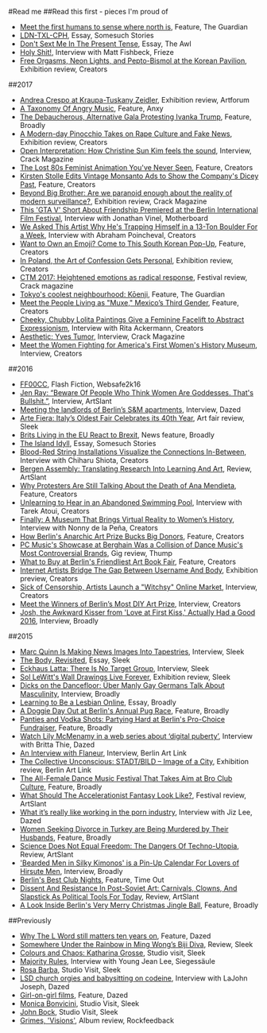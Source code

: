 #Read me
##Read this first - pieces I'm proud of

- [Meet the first humans to sense where north is](https://www.theguardian.com/technology/2017/jan/06/first-humans-sense-where-north-is-cyborg-gadget), Feature, The Guardian
- [LDN-TXL-CPH](http://somesuchstories.co/story/ldn-txl-cph), Essay, Somesuch Stories
- [Don't Sext Me In The Present Tense](https://medium.com/the-awl/dont-sext-me-in-the-present-tense-447be1895c25), Essay, The Awl
- [Holy Shit!](https://frieze.com/article/holy-shit), Interview with Matt Fishbeck, Frieze
- [Free Orgasms, Neon Lights, and Pepto-Bismol at the Korean Pavilion](https://creators.vice.com/en_us/article/vbgydy/free-orgasms-neon-pepto-bismol-korean-pavilion), Exhibition review, Creators

##2017
- [Andrea Crespo at Kraupa-Tuskany Zeidler](https://www.artforum.com/picks/id=71192), Exhibition review, Artforum
- [A Taxonomy Of Angry Music](https://medium.com/anxy-magazine/help-us-make-the-ultimate-angry-playlist-9a21203e91ae), Feature, Anxy
- [The Debaucherous, Alternative Gala Protesting Ivanka Trump](https://broadly.vice.com/en_us/article/3k8d88/photos-from-the-debaucherous-alternative-gala-protesting-ivanka-trump), Feature, Broadly
- [A Modern-day Pinocchio Takes on Rape Culture and Fake News](https://creators.vice.com/en_us/article/nejpzd/rachel-macleane-modern-day-pinocchio-rape-culture-fake-news), Exhibition review, Creators
- [Open Interpretation: How Christine Sun Kim feels the sound](http://crackmagazine.net/article/art/open-interpretation-how-christine-sun-kim-feels-the-sound/), Interview, Crack Magazine
- [The Lost 80s Feminist Animation You've Never Seen](https://creators.vice.com/en_us/article/z4d8y4/girls-night-out-lost-80s-feminist-animation), Feature, Creators
- [Kirsten Stolle Edits Vintage Monsanto Ads to Show the Company's Dicey Past](https://creators.vice.com/en_us/article/kby7nw/kirsten-stolle-edits-vintage-monsanto-ads-to-show-the-companys-dicey-past), Feature, Creators
- [Beyond Big Brother: Are we paranoid enough about the reality of modern surveillance?](http://crackmagazine.net/article/music/features/beyond-big-brother-co-berlins-exhibition-asks-are-we-paranoid-enough-about-the-reality-of-modern-surveillance/), Exhibition review, Crack Magazine
- [This 'GTA V' Short About Friendship Premiered at the Berlin International Film Festival](https://motherboard.vice.com/en_us/article/ezqz8k/this-gta-v-short-about-friendship-premiered-at-the-berlin-international-film-festival), Interview with Jonathan Vinel, Motherboard
- [We Asked This Artist Why He's Trapping Himself in a 13-Ton Boulder For a Week](https://creators.vice.com/en_us/article/8qezm3/abraham-poincheval-13-ton-boulder-for-a-week), Interview with Abraham Poincheval, Creators
- [Want to Own an Emoji? Come to This South Korean Pop-Up](https://creators.vice.com/en_us/article/vvy959/own-your-own-emoji-south-korea), Feature, Creators
- [In Poland, the Art of Confession Gets Personal](https://creators.vice.com/en_us/article/wn7edx/in-poland-the-art-of-the-confession-gets-personal), Exhibition review, Creators
- [CTM 2017: Heightened emotions as radical response](http://crackmagazine.net/article/music/ctm-2017-review-heightened-emotions-as-radical-response/), Festival review, Crack magazine
- [Tokyo's coolest neighbourhood: Kōenji](https://www.theguardian.com/travel/2017/jan/25/tokyo-coolest-neighbourhood-koenji-art-hotel-music-vintage-clothes?CMP=share_btn_tw), Feature, The Guardian
- [Meet the People Living as "Muxe," Mexico’s Third Gender](https://creators.vice.com/en_us/article/pgq7yy/muxes-documentary-mexicos-third-gender), Feature, Creators
- [Cheeky, Chubby Lolita Paintings Give a Feminine Facelift to Abstract Expressionism](https://creators.vice.com/en_us/article/mgp894/rita-ackermann-lolita-paintings-abstract-expressionism), Interview with Rita Ackermann, Creators
- [Aesthetic: Yves Tumor](http://crackmagazine.net/article/fashion/aesthetic-yves-tumor/), Interview, Crack Magazine
- [Meet the Women Fighting for America's First Women's History Museum](https://creators.vice.com/en_us/article/aenxak/fighting-for-americas-womens-history-museum), Interview, Creators

##2016
- [FF00CC](http://websafe2k16.com/FF00CC), Flash Fiction, Websafe2k16
- [Jen Ray: “Beware Of People Who Think Women Are Goddesses. That's Bullshit.”](https://www.artslant.com/ny/articles/show/44851-jen-ray-beware-of-people-who-think-women-are-goddesses-thats-bullshit), Interview, ArtSlant
- [Meeting the landlords of Berlin’s S&M apartments](http://www.dazeddigital.com/artsandculture/article/29343/1/meeting-the-landlords-of-berlin-s-sm-apartments), Interview, Dazed
- [Arte Fiera: Italy’s Oldest Fair Celebrates its 40th Year](http://www.sleek-mag.com/2016/02/09/arte-fiera-italys-oldest-fair-celebrates-its-40th-year/), Art fair review, Sleek
- [Brits Living in the EU React to Brexit](https://broadly.vice.com/en_us/article/kb44ba/brits-living-in-the-eu-react-to-brexit), News feature, Broadly
- [The Island Idyll](http://somesuchstories.co/story/island-idyll), Essay, Somesuch Stories
- [Blood-Red String Installations Visualize the Connections In-Between](https://creators.vice.com/en_us/article/wnp3v9/red-string-installation-connections-shiota), Interview with Chiharu Shiota, Creators
- [Bergen Assembly:
 Translating Research Into Learning And Art](https://www.artslant.com/ew/articles/show/46499), Review, ArtSlant
- [Why Protesters Are Still Talking About the Death of Ana Mendieta](https://creators.vice.com/en_us/article/xy4jmd/protesters-ask-where-is-ana-mendieta), Feature, Creators
- [Unlearning to Hear in an Abandoned Swimming Pool](https://creators.vice.com/en_us/article/53wv4q/unlearning-hearing-sound-artist-abandoned-swimming-pool), Interview with Tarek Atoui, Creators
- [Finally: A Museum That Brings Virtual Reality to Women’s History](https://creators.vice.com/en_us/article/78enwb/museum-brings-virtual-reality-to-womens-history), Interview with Nonny de la Peña, Creators
- [How Berlin's Anarchic Art Prize Bucks Big Donors](https://creators.vice.com/en_us/article/4xqz3m/berlin-art-prize-bucks-big-donors), Feature, Creators
- [PC Music's Showcase at Berghain Was a Collision of Dance Music's Most Controversial Brands](https://thump.vice.com/en_us/article/qkae3v/pc-music-berghain-showcase-review), Gig review, Thump
- [What to Buy at Berlin's Friendliest Art Book Fair](https://creators.vice.com/en_uk/article/ez5yqz/what-to-buy-at-berlins-friendliest-art-book-fair), Feature, Creators
- [Internet Artists Bridge The Gap Between Username And Body](https://creators.vice.com/en_us/article/9anpge/internet-artists-username-body-meatspace), Exhibition preview, Creators
- [Sick of Censorship, Artists Launch a "Witchsy" Online Market](https://creators.vice.com/en_us/article/53wnj3/witchsy-market-ecommerce-alternative), Interview, Creators
- [Meet the Winners of Berlin’s Most DIY Art Prize](https://creators.vice.com/en_us/article/3d53jv/berlin-most-diy-art-prize-winners-2016), Interview, Creators
- [Josh, the Awkward Kisser from 'Love at First Kiss,' Actually Had a Good 2016](https://broadly.vice.com/en_us/article/vb4end/josh-basili-love-at-first-kiss-interview), Interview, Broadly

##2015
- [Marc Quinn Is Making News Images Into Tapestries](http://www.sleek-mag.com/2015/04/30/marc-quinn-tapestries-news/), Interview, Sleek
- [The Body, Revisited](http://www.sleek-mag.com/2015/06/15/the-body-revisited/), Essay, Sleek
- [Eckhaus Latta: There Is No Target Group](http://www.sleek-mag.com/2015/07/30/eckhaus-latta-there-is-no-target-group/), Interview, Sleek
- [Sol LeWitt's Wall Drawings Live Forever](http://www.sleek-mag.com/2015/07/21/sol-lewitts-wall-drawings-live-forever/), Exhibition review, Sleek
- [Dicks on the Dancefloor: Über Manly Gay Germans Talk About Masculinity](https://broadly.vice.com/en_us/article/8qw3zg/dicks-on-the-dancefloor-ber-manly-gay-germans-talk-about-masculinity), Interview, Broadly
- [Learning to Be a Lesbian Online](https://broadly.vice.com/en_us/article/9ae73v/learning-to-be-a-lesbian-online), Essay, Broadly
- [A Doggie Day Out at Berlin's Annual Pug Race](https://broadly.vice.com/en_us/article/nejwkg/a-doggie-day-out-at-berlins-annual-pug-race), Feature, Broadly
- [Panties and Vodka Shots: Partying Hard at Berlin's Pro-Choice Fundraiser](https://broadly.vice.com/en_us/article/wnw9an/panties-and-vodka-shots-partying-hard-at-berlins-pro-choice-fundraiser), Feature, Broadly
- [Watch Lily McMenamy in a web series about ‘digital puberty’](http://www.dazeddigital.com/artsandculture/article/26281/1/watch-lily-mcmenamy-in-a-web-series-about-digital-puberty), Interview with Britta Thie, Dazed
- [An Interview with Flaneur](http://www.berlinartlink.com/2015/10/03/intersections-an-interview-with-flaneur/), Interview, Berlin Art Link
- [The Collective Unconscious: STADT/BILD – Image of a City](http://www.berlinartlink.com/2015/09/29/space-the-collective-unconscious-stadtbild-image-of-a-city/), Exhibition review, Berlin Art Link
- [The All-Female Dance Music Festival That Takes Aim at Bro Club Culture](https://broadly.vice.com/en_us/article/nz8gbx/the-all-female-dance-music-festival-that-takes-aim-at-bro-club-culture), Feature, Broadly
- [What Should The Accelerationist Fantasy Look Like?](https://www.artslant.com/lon/articles/show/44247), Festival review, ArtSlant
- [What it’s really like working in the porn industry](http://www.dazeddigital.com/artsandculture/article/27087/1/what-it-s-really-like-working-in-the-porn-industry), Interview with Jiz Lee, Dazed
- [Women Seeking Divorce in Turkey are Being Murdered by Their Husbands](https://broadly.vice.com/en_us/article/gvze5m/women-seeking-divorce-in-turkey-are-being-murdered-by-their-husbands), Feature, Broadly
- [Science Does Not Equal Freedom: The Dangers Of Techno-Utopia](https://www.artslant.com/ew/articles/show/44441), Review, ArtSlant
- ['Bearded Men in Silky Kimonos' is a Pin-Up Calendar For Lovers of Hirsute Men](https://broadly.vice.com/en_us/article/ae5mya/bearded-men-in-silky-kimonos-is-a-pin-up-calendar-for-lovers-of-hirsute-men), Interview, Broadly
- [Berlin's Best Club Nights](https://www.timeout.com/berlin/en/nightlife/best-berlin-club-nights), Feature, Time Out
- [Dissent And Resistance In Post-Soviet Art: Carnivals, Clowns, And Slapstick As Political Tools For Today](https://www.artslant.com/ber/articles/show/44640), Review, ArtSlant
- [A Look Inside Berlin's Very Merry Christmas Jingle Ball](https://broadly.vice.com/en_us/article/xyebwz/photos-berlin-voguing-jingle-ball-2015), Feature, Broadly

##Previously
- [Why The L Word still matters ten years on](http://www.dazeddigital.com/artsandculture/article/18601/1/why-the-l-word-still-matters-ten-years-on), Feature, Dazed
- [Somewhere Under the Rainbow in Ming Wong’s Biji Diva](http://www.sleek-mag.com/2014/03/14/somewhere-under-the-rainbow-in-ming-wongs-biji-diva/), Review, Sleek
- [Colours and Chaos: Katharina Grosse](http://www.sleek-mag.com/2014/11/03/colours-and-chaos-studio-visit-with-katharina-grosse/), Studio visit, Sleek
- [Majority Rules](http://www.siegessaeule.de/no_cache/newscomments/article/1945-majority-rules.html), Interview with Young Jean Lee, Siegessäule
- [Rosa Barba](http://www.sleek-mag.com/2014/01/07/rosa-barba/), Studio Visit, Sleek
- [LSD church orgies and babysitting on codeine](http://www.dazeddigital.com/artsandculture/article/19375/1/everything-must-go-la-johnjoseph-debut-novel-interview), Interview with LaJohn Joseph, Dazed
- [Girl-on-girl films](http://www.dazeddigital.com/artsandculture/article/17873/1/top-ten-best-lesbian-girl-on-girl-films), Feature, Dazed
- [Monica Bonvicini](http://www.sleek-mag.com/2013/11/01/monica-bonvicini/), Studio Visit, Sleek
- [John Bock](http://www.sleek-mag.com/2013/11/20/john-bock/), Studio Visit, Sleek
- [Grimes, 'Visions'](http://www.rockfeedback.com/magazine/detail/grimes-visions-4ad), Album review, Rockfeedback




